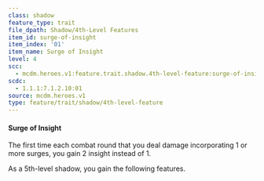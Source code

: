```yaml
---
class: shadow
feature_type: trait
file_dpath: Shadow/4th-Level Features
item_id: surge-of-insight
item_index: '01'
item_name: Surge of Insight
level: 4
scc:
  - mcdm.heroes.v1:feature.trait.shadow.4th-level-feature:surge-of-insight
scdc:
  - 1.1.1:7.1.2.10:01
source: mcdm.heroes.v1
type: feature/trait/shadow/4th-level-feature
---
```


#### Surge of Insight

The first time each combat round that you deal damage incorporating 1 or more surges, you gain 2 insight instead of 1.

As a 5th-level shadow, you gain the following features.
